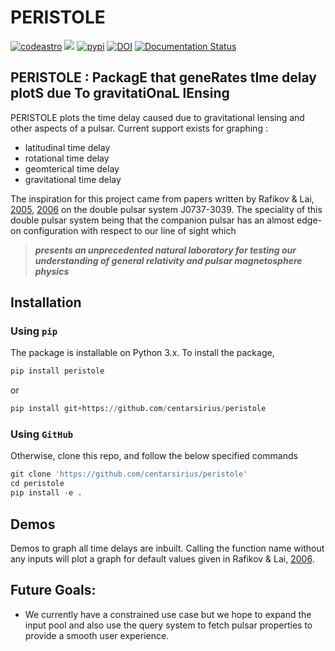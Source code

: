 # PERISTOLE

[![codeastro](https://img.shields.io/badge/Made%20at-Code/Astro-blueviolet.svg)](https://semaphorep.github.io/codeastro/)
![](https://img.shields.io/github/license/centarsirius/peristole)
[![pypi](https://img.shields.io/pypi/v/peristole)](https://pypi.org/project/peristole/)
[![DOI](https://zenodo.org/badge/DOI/10.5281/zenodo.6744000.svg)](https://doi.org/10.5281/zenodo.6744000)
[![Documentation Status](https://readthedocs.org/projects/peristole/badge/?version=latest)](https://peristole.readthedocs.io/en/latest/?badge=latest)

## PERISTOLE : PackagE that geneRates tIme delay plotS due To gravitatiOnaL lEnsing

PERISTOLE plots the time delay caused due to gravitational lensing and other aspects of a pulsar. Current support exists for graphing :
- latitudinal time delay
- rotational time delay
- geomterical time delay
- gravitational time delay

The inspiration for this project came from papers written by Rafikov & Lai, [2005]( https://doi.org/10.1086/429146), [2006](https://doi.org/10.1086/500346) on the double pulsar system J0737-3039. The speciality of this double pulsar system being that the companion pulsar has an almost edge-on configuration with respect to our line of sight which
> ***presents an unprecedented natural laboratory for testing our understanding of general relativity and pulsar magnetosphere physics***

## Installation

### Using `pip`
The package is installable on Python 3.x. To install the package,

```python
pip install peristole
```
or

```python
pip install git+https://github.com/centarsirius/peristole
```

### Using `GitHub`
Otherwise, clone this repo, and follow the below specified commands

```python
git clone 'https://github.com/centarsirius/peristole'
cd peristole
pip install -e .
```

 ## Demos
 Demos to graph all time delays are inbuilt. Calling the function name without any inputs will plot a graph for default values given in Rafikov & Lai, [2006](https://doi.org/10.1086/500346).


 ## Future Goals:
 - We currently have a constrained use case but we hope to expand the input pool and also use the query system to fetch pulsar properties to provide a smooth user experience. 
